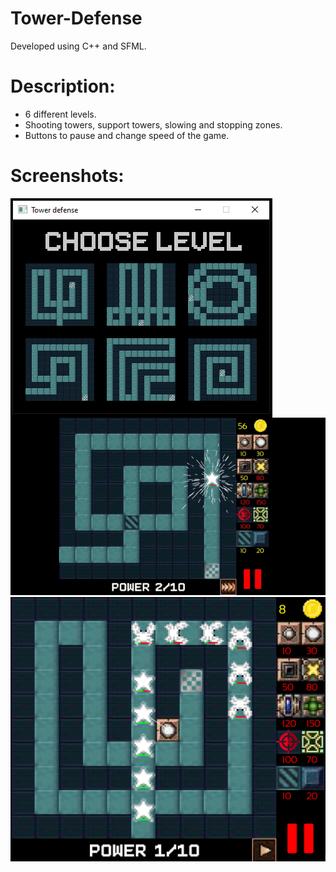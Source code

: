 # Tower-Defense
Developed using C++ and SFML.

# Description:
* 6 different levels.</br>
* Shooting towers, support towers, slowing and stopping zones.</br>
* Buttons to pause and change speed of the game.</br>

# Screenshots:
<img src="images/TD_menu.png" align="left"/>
<img src="images/ezgif.com-gif-maker.gif" width="550"/>
<img src="images/TD_wave.png" width="600"/>
